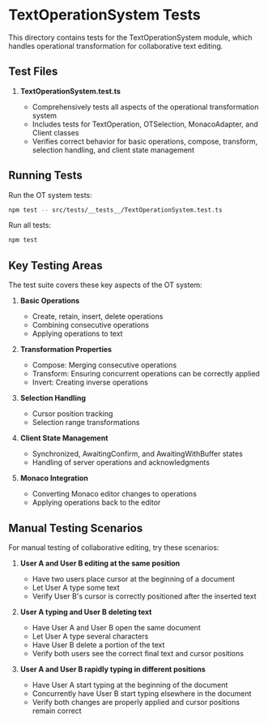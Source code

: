 # TextOperationSystem Tests

This directory contains tests for the TextOperationSystem module, which handles operational transformation for collaborative text editing.

## Test Files

1. **TextOperationSystem.test.ts**

   - Comprehensively tests all aspects of the operational transformation system
   - Includes tests for TextOperation, OTSelection, MonacoAdapter, and Client classes
   - Verifies correct behavior for basic operations, compose, transform, selection handling, and client state management

## Running Tests

Run the OT system tests:

```bash
npm test -- src/tests/__tests__/TextOperationSystem.test.ts
```

Run all tests:

```bash
npm test
```

## Key Testing Areas

The test suite covers these key aspects of the OT system:

1. **Basic Operations**

   - Create, retain, insert, delete operations
   - Combining consecutive operations
   - Applying operations to text

2. **Transformation Properties**

   - Compose: Merging consecutive operations
   - Transform: Ensuring concurrent operations can be correctly applied
   - Invert: Creating inverse operations

3. **Selection Handling**

   - Cursor position tracking
   - Selection range transformations

4. **Client State Management**

   - Synchronized, AwaitingConfirm, and AwaitingWithBuffer states
   - Handling of server operations and acknowledgments

5. **Monaco Integration**
   - Converting Monaco editor changes to operations
   - Applying operations back to the editor

## Manual Testing Scenarios

For manual testing of collaborative editing, try these scenarios:

1. **User A and User B editing at the same position**

   - Have two users place cursor at the beginning of a document
   - Let User A type some text
   - Verify User B's cursor is correctly positioned after the inserted text

2. **User A typing and User B deleting text**

   - Have User A and User B open the same document
   - Let User A type several characters
   - Have User B delete a portion of the text
   - Verify both users see the correct final text and cursor positions

3. **User A and User B rapidly typing in different positions**
   - Have User A start typing at the beginning of the document
   - Concurrently have User B start typing elsewhere in the document
   - Verify both changes are properly applied and cursor positions remain correct
